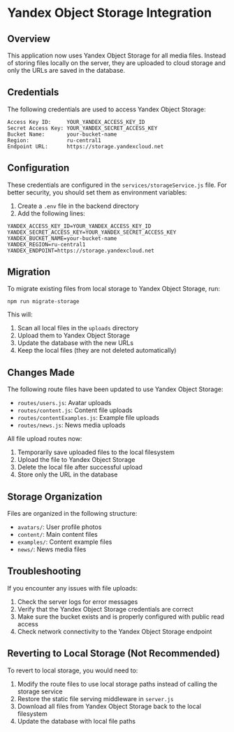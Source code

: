 # Yandex Object Storage Integration

## Overview

This application now uses Yandex Object Storage for all media files. Instead of storing files locally on the server, they are uploaded to cloud storage and only the URLs are saved in the database.

## Credentials

The following credentials are used to access Yandex Object Storage:

```
Access Key ID:     YOUR_YANDEX_ACCESS_KEY_ID
Secret Access Key: YOUR_YANDEX_SECRET_ACCESS_KEY
Bucket Name:       your-bucket-name
Region:            ru-central1
Endpoint URL:      https://storage.yandexcloud.net
```

## Configuration

These credentials are configured in the `services/storageService.js` file. For better security, you should set them as environment variables:

1. Create a `.env` file in the backend directory
2. Add the following lines:

```
YANDEX_ACCESS_KEY_ID=YOUR_YANDEX_ACCESS_KEY_ID
YANDEX_SECRET_ACCESS_KEY=YOUR_YANDEX_SECRET_ACCESS_KEY
YANDEX_BUCKET_NAME=your-bucket-name
YANDEX_REGION=ru-central1
YANDEX_ENDPOINT=https://storage.yandexcloud.net
```

## Migration

To migrate existing files from local storage to Yandex Object Storage, run:

```
npm run migrate-storage
```

This will:
1. Scan all local files in the `uploads` directory
2. Upload them to Yandex Object Storage
3. Update the database with the new URLs
4. Keep the local files (they are not deleted automatically)

## Changes Made

The following route files have been updated to use Yandex Object Storage:

- `routes/users.js`: Avatar uploads
- `routes/content.js`: Content file uploads
- `routes/contentExamples.js`: Example file uploads
- `routes/news.js`: News media uploads

All file upload routes now:
1. Temporarily save uploaded files to the local filesystem
2. Upload the file to Yandex Object Storage
3. Delete the local file after successful upload
4. Store only the URL in the database

## Storage Organization

Files are organized in the following structure:

- `avatars/`: User profile photos
- `content/`: Main content files
- `examples/`: Content example files
- `news/`: News media files

## Troubleshooting

If you encounter any issues with file uploads:

1. Check the server logs for error messages
2. Verify that the Yandex Object Storage credentials are correct
3. Make sure the bucket exists and is properly configured with public read access
4. Check network connectivity to the Yandex Object Storage endpoint

## Reverting to Local Storage (Not Recommended)

To revert to local storage, you would need to:

1. Modify the route files to use local storage paths instead of calling the storage service
2. Restore the static file serving middleware in `server.js`
3. Download all files from Yandex Object Storage back to the local filesystem
4. Update the database with local file paths 